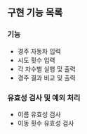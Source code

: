 구현 기능 목록
---
### 기능
- 경주 자동차 입력
- 시도 횟수 입력
- 각 차수별 실행 및 출력
- 경주 결과 비교 및 출력

### 유효성 검사 및 예외 처리
- 이름 유효성 검사
- 이동 횟수 유효성 검사
